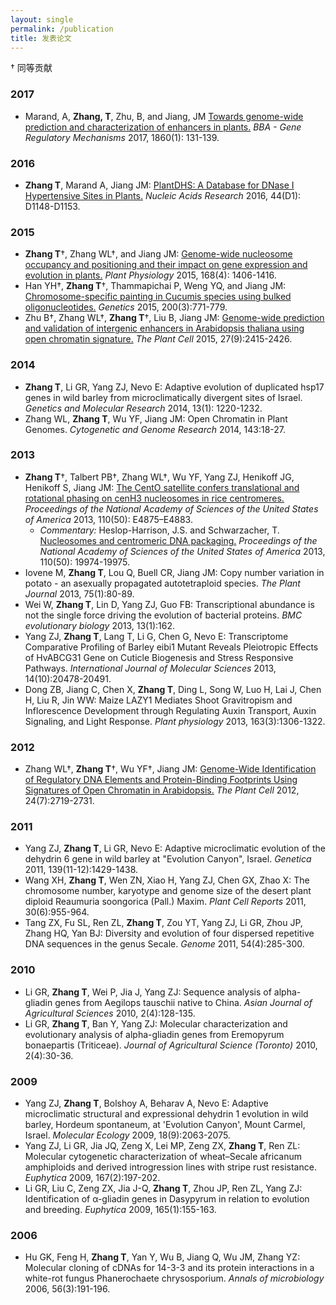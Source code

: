 ```yaml
---
layout: single
permalink: /publication
title: 发表论文
---
```

† 同等贡献

### 2017
- Marand, A, **Zhang, T**, Zhu, B, and Jiang, JM [Towards genome-wide prediction and characterization of enhancers in plants.](/pdf/2016/BBE_2016_inpress.pdf) _BBA - Gene Regulatory Mechanisms_ 2017, 1860(1): 131-139.

### 2016
- **Zhang T**, Marand A, Jiang JM: [PlantDHS: A Database for DNase I Hypertensive Sites in Plants.](/pdf/2016/NAR_2016.pdf) _Nucleic Acids Research_ 2016, 44(D1): D1148-D1153.

### 2015
- **Zhang T**†, Zhang WL†, and Jiang JM: [Genome-wide nucleosome occupancy and positioning and their impact on gene expression and evolution in plants.](/pdf/2015/Plant_Physiol_2015.pdf) _Plant Physiology_ 2015, 168(4): 1406-1416.
- Han YH†, **Zhang T**†, Thammapichai P, Weng YQ, and Jiang JM:  [Chromosome-specific painting in Cucumis species using bulked oligonucleotides.](/pdf/2015/Genetics_2015.pdf) _Genetics_ 2015, 200(3):771-779.
- Zhu B†, Zhang WL†, **Zhang T**†, Liu B, Jiang JM: [Genome-wide prediction and validation of intergenic enhancers in Arabidopsis thaliana using open chromatin signature.](/pdf/2015/Plant_Cell_2015.pdf) _The Plant Cell_ 2015, 27(9):2415-2426.

### 2014
- **Zhang T**, Li GR, Yang ZJ, Nevo E: Adaptive evolution of duplicated hsp17 genes in wild barley from microclimatically divergent sites of Israel. _Genetics and Molecular Research_ 2014, 13(1): 1220-1232.
- Zhang WL, **Zhang T**, Wu YF, Jiang JM: Open Chromatin in Plant Genomes. _Cytogenetic and Genome Research_ 2014, 143:18-27.

### 2013
- **Zhang T**†, Talbert PB†, Zhang WL†, Wu YF, Yang ZJ, Henikoff JG, Henikoff S, Jiang JM: [The CentO satellite confers translational and rotational phasing on cenH3 nucleosomes in rice centromeres.](/pdf/2013/PNAS_2013.pdf) _Proceedings of the National Academy of Sciences of the United States of America_ 2013, 110(50): E4875–E4883.
  - _Commentary:_ Heslop-Harrison, J.S. and Schwarzacher, T. [Nucleosomes and centromeric DNA packaging.](/pdf/2013/PNAS_2013_comm.pdf)  _Proceedings of the National Academy of Sciences of the United States of America_ 2013, 110(50): 19974-19975.
- Iovene M, **Zhang T**, Lou Q, Buell CR, Jiang JM: Copy number variation in potato - an asexually propagated autotetraploid species. _The Plant Journal_ 2013, 75(1):80-89.
- Wei W, **Zhang T**, Lin D, Yang ZJ, Guo FB: Transcriptional abundance is not the single force driving the evolution of bacterial proteins. _BMC evolutionary biology_ 2013, 13(1):162.
- Yang ZJ, **Zhang T**, Lang T, Li G, Chen G, Nevo E: Transcriptome Comparative Profiling of Barley eibi1 Mutant Reveals Pleiotropic Effects of HvABCG31 Gene on Cuticle Biogenesis and Stress Responsive Pathways. _International Journal of Molecular Sciences_ 2013, 14(10):20478-20491.
- Dong ZB, Jiang C, Chen X, **Zhang T**, Ding L, Song W, Luo H, Lai J, Chen H, Liu R, Jin WW: Maize LAZY1 Mediates Shoot Gravitropism and Inflorescence Development through Regulating Auxin Transport, Auxin Signaling, and Light Response. _Plant physiology_ 2013, 163(3):1306-1322.

### 2012
- Zhang WL†, **Zhang T**†, Wu YF†, Jiang JM: [Genome-Wide Identification of Regulatory DNA Elements and Protein-Binding Footprints Using Signatures of Open Chromatin in Arabidopsis.](/pdf/2012/Plant_Cell_2012.pdf) _The Plant Cell_ 2012, 24(7):2719-2731.

### 2011
- Yang ZJ, **Zhang T**, Li GR, Nevo E: Adaptive microclimatic evolution of the dehydrin 6 gene in wild barley at "Evolution Canyon", Israel. _Genetica_ 2011, 139(11-12):1429-1438.
- Wang XH, **Zhang T**, Wen ZN, Xiao H, Yang ZJ, Chen GX, Zhao X: The chromosome number, karyotype and genome size of the desert plant diploid Reaumuria soongorica (Pall.) Maxim. _Plant Cell Reports_ 2011, 30(6):955-964.
- Tang ZX, Fu SL, Ren ZL, **Zhang T**, Zou YT, Yang ZJ, Li GR, Zhou JP, Zhang HQ, Yan BJ: Diversity and evolution of four dispersed repetitive DNA sequences in the genus Secale. _Genome_ 2011, 54(4):285-300.

### 2010
- Li GR, **Zhang T**, Wei P, Jia J, Yang ZJ: Sequence analysis of alpha-gliadin genes from Aegilops tauschii native to China. _Asian Journal of Agricultural Sciences_ 2010, 2(4):128-135.
- Li GR, **Zhang T**, Ban Y, Yang ZJ: Molecular characterization and evolutionary analysis of alpha-gliadin genes from Eremopyrum bonaepartis (Triticeae). _Journal of Agricultural Science (Toronto)_ 2010, 2(4):30-36.

### 2009
- Yang ZJ, **Zhang T**, Bolshoy A, Beharav A, Nevo E: Adaptive microclimatic structural and expressional dehydrin 1 evolution in wild barley, Hordeum spontaneum, at 'Evolution Canyon', Mount Carmel, Israel. _Molecular Ecology_ 2009, 18(9):2063-2075.
- Yang ZJ, Li GR, Jia JQ, Zeng X, Lei MP, Zeng ZX, **Zhang T**, Ren ZL: Molecular cytogenetic characterization of wheat–Secale africanum amphiploids and derived introgression lines with stripe rust resistance. _Euphytica_ 2009, 167(2):197-202.
- Li GR, Liu C, Zeng ZX, Jia J-Q, **Zhang T**, Zhou JP, Ren ZL, Yang ZJ: Identification of α-gliadin genes in Dasypyrum in relation to evolution and breeding. _Euphytica_ 2009, 165(1):155-163.


### 2006
- Hu GK, Feng H, **Zhang T**, Yan Y, Wu B, Jiang Q, Wu JM, Zhang YZ: Molecular cloning of cDNAs for 14-3-3 and its protein interactions in a white-rot fungus Phanerochaete chrysosporium. _Annals of microbiology_ 2006, 56(3):191-196.

